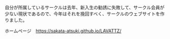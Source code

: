 自分が所属しているサークルは去年、新入生の勧誘に失敗して、サークル会員が少ない現状であるので、今年はそれを挽回すべく、サークルのウェブサイトを作りました。

ホームページ　https://sakata-atsuki.github.io/LAVATTZ/
